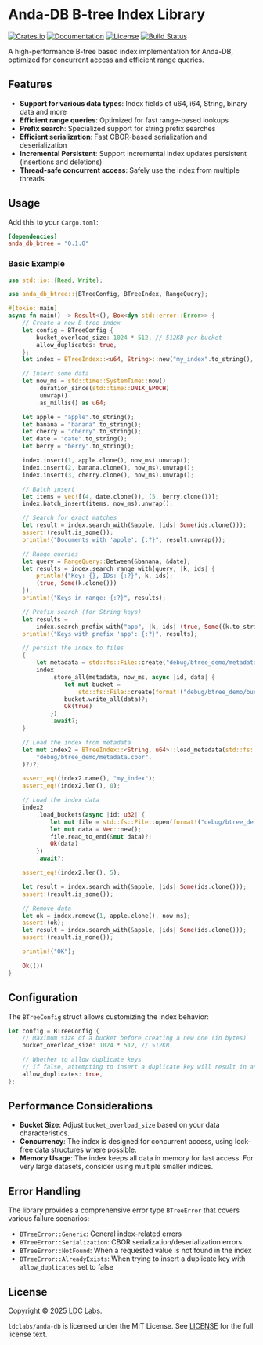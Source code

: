 # Anda-DB B-tree Index Library

[![Crates.io](https://img.shields.io/crates/v/anda_db_btree)](https://crates.io/crates/anda_db_btree)
[![Documentation](https://docs.rs/anda_db_btree/badge.svg)](https://docs.rs/anda_db_btree)
[![License](https://img.shields.io/badge/license-MIT-blue.svg)](LICENSE)
[![Build Status](https://github.com/ldclabs/anda-db/actions/workflows/test.yml/badge.svg)](https://github.com/ldclabs/anda-db/actions)

A high-performance B-tree based index implementation for Anda-DB, optimized for concurrent access and efficient range queries.

## Features

- **Support for various data types**: Index fields of u64, i64, String, binary data and more
- **Efficient range queries**: Optimized for fast range-based lookups
- **Prefix search**: Specialized support for string prefix searches
- **Efficient serialization**: Fast CBOR-based serialization and deserialization
- **Incremental Persistent**: Support incremental index updates persistent (insertions and deletions)
- **Thread-safe concurrent access**: Safely use the index from multiple threads

## Usage

Add this to your `Cargo.toml`:

```toml
[dependencies]
anda_db_btree = "0.1.0"
```

### Basic Example

```rust
use std::io::{Read, Write};

use anda_db_btree::{BTreeConfig, BTreeIndex, RangeQuery};

#[tokio::main]
async fn main() -> Result<(), Box<dyn std::error::Error>> {
    // Create a new B-tree index
    let config = BTreeConfig {
        bucket_overload_size: 1024 * 512, // 512KB per bucket
        allow_duplicates: true,
    };
    let index = BTreeIndex::<u64, String>::new("my_index".to_string(), Some(config));

    // Insert some data
    let now_ms = std::time::SystemTime::now()
        .duration_since(std::time::UNIX_EPOCH)
        .unwrap()
        .as_millis() as u64;

    let apple = "apple".to_string();
    let banana = "banana".to_string();
    let cherry = "cherry".to_string();
    let date = "date".to_string();
    let berry = "berry".to_string();

    index.insert(1, apple.clone(), now_ms).unwrap();
    index.insert(2, banana.clone(), now_ms).unwrap();
    index.insert(3, cherry.clone(), now_ms).unwrap();

    // Batch insert
    let items = vec![(4, date.clone()), (5, berry.clone())];
    index.batch_insert(items, now_ms).unwrap();

    // Search for exact matches
    let result = index.search_with(&apple, |ids| Some(ids.clone()));
    assert!(result.is_some());
    println!("Documents with 'apple': {:?}", result.unwrap());

    // Range queries
    let query = RangeQuery::Between(&banana, &date);
    let results = index.search_range_with(query, |k, ids| {
        println!("Key: {}, IDs: {:?}", k, ids);
        (true, Some(k.clone()))
    });
    println!("Keys in range: {:?}", results);

    // Prefix search (for String keys)
    let results =
        index.search_prefix_with("app", |k, ids| (true, Some((k.to_string(), ids.clone()))));
    println!("Keys with prefix 'app': {:?}", results);

    // persist the index to files
    {
        let metadata = std::fs::File::create("debug/btree_demo/metadata.cbor")?;
        index
            .store_all(metadata, now_ms, async |id, data| {
                let mut bucket =
                    std::fs::File::create(format!("debug/btree_demo/bucket_{id}.cbor"))?;
                bucket.write_all(data)?;
                Ok(true)
            })
            .await?;
    }

    // Load the index from metadata
    let mut index2 = BTreeIndex::<String, u64>::load_metadata(std::fs::File::open(
        "debug/btree_demo/metadata.cbor",
    )?)?;

    assert_eq!(index2.name(), "my_index");
    assert_eq!(index2.len(), 0);

    // Load the index data
    index2
        .load_buckets(async |id: u32| {
            let mut file = std::fs::File::open(format!("debug/btree_demo/bucket_{id}.cbor"))?;
            let mut data = Vec::new();
            file.read_to_end(&mut data)?;
            Ok(data)
        })
        .await?;

    assert_eq!(index2.len(), 5);

    let result = index.search_with(&apple, |ids| Some(ids.clone()));
    assert!(result.is_some());

    // Remove data
    let ok = index.remove(1, apple.clone(), now_ms);
    assert!(ok);
    let result = index.search_with(&apple, |ids| Some(ids.clone()));
    assert!(result.is_none());

    println!("OK");

    Ok(())
}
```

## Configuration

The `BTreeConfig` struct allows customizing the index behavior:

```rust
let config = BTreeConfig {
    // Maximum size of a bucket before creating a new one (in bytes)
    bucket_overload_size: 1024 * 512, // 512KB

    // Whether to allow duplicate keys
    // If false, attempting to insert a duplicate key will result in an error
    allow_duplicates: true,
};
```

## Performance Considerations

- **Bucket Size**: Adjust `bucket_overload_size` based on your data characteristics.
- **Concurrency**: The index is designed for concurrent access, using lock-free data structures where possible.
- **Memory Usage**: The index keeps all data in memory for fast access. For very large datasets, consider using multiple smaller indices.

## Error Handling

The library provides a comprehensive error type `BTreeError` that covers various failure scenarios:

- `BTreeError::Generic`: General index-related errors
- `BTreeError::Serialization`: CBOR serialization/deserialization errors
- `BTreeError::NotFound`: When a requested value is not found in the index
- `BTreeError::AlreadyExists`: When trying to insert a duplicate key with `allow_duplicates` set to false

## License
Copyright © 2025 [LDC Labs](https://github.com/ldclabs).

`ldclabs/anda-db` is licensed under the MIT License. See [LICENSE](../../LICENSE) for the full license text.